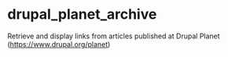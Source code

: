 drupal_planet_archive
=====================

Retrieve and display links from articles published at Drupal Planet (https://www.drupal.org/planet)
